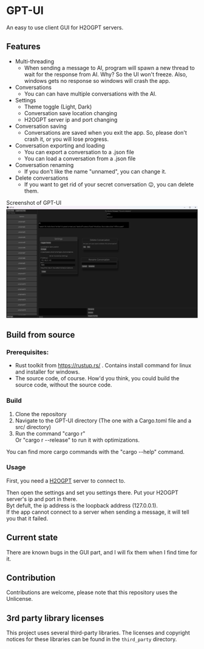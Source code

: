 # GPT-UI
An easy to use client GUI for H2OGPT servers.

## Features
- Multi-threading
  - When sending a message to AI, program will spawn a new thread to wait for the response from AI. Why? So the UI won't freeze. Also, windows gets no response so windows will crash the app.
- Conversations
  - You can can have multiple conversations with the AI.
- Settings
  - Theme toggle (Light, Dark)
  - Conversation save location changing
  - H2OGPT server ip and port changing
- Conversation saving
  - Conversations are saved when you exit the app. So, please don't crash it, or you will lose progress.
- Conversation exporting and loading
  - You can export a conversation to a .json file
  - You can load a conversation from a .json file
- Conversation renaming
  - If you don't like the name "unnamed", you can change it.
- Delete conversations
  - If you want to get rid of your secret conversation 😉, you can delete them.

Screenshot of GPT-UI
![Screenshot of GPT-UI](gpt-ui.png "GPT-UI")

## Build from source
### Prerequisites:
- Rust toolkit from https://rustup.rs/
. Contains install command for linux and installer for windows.
- The source code, of course. How'd you think, you could build the source code, without the source code.

### Build
1. Clone the repository
2. Navigate to the GPT-UI directory (The one with a Cargo.toml file and a src/ directory)
3. Run the command "cargo r" \
Or "cargo r --release" to run it with optimizations.

You can find more cargo commands with the "cargo --help" command.

### Usage
First, you need a [H2OGPT](https://github.com/h2oai/h2ogpt) server to connect to.

Then open the settings and set you settings there. Put your H2OGPT server's ip and port in there.\
Byt defult, the ip address is the loopback address (127.0.0.1).\
If the app cannot connect to a server when sending a message, it will tell you that it failed.

## Current state
There are known bugs in the GUI part, and I will fix them when I find time for it.

## Contribution
Contributions are welcome, please note that this repository uses the Unlicense.

## 3rd party library licenses
This project uses several third-party libraries. The licenses and copyright notices for these libraries can be found in the `third_party` directory.

